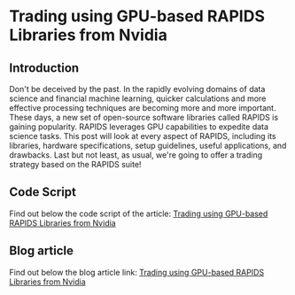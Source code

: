 # Trading using GPU-based RAPIDS Libraries from Nvidia

## Introduction 
Don't be deceived by the past. In the rapidly evolving domains of data science and financial machine learning, quicker calculations and more effective processing techniques are becoming more and more important. These days, a new set of open-source software libraries called RAPIDS is gaining popularity. 
RAPIDS leverages GPU capabilities to expedite data science tasks. This post will look at every aspect of RAPIDS, including its libraries, hardware specifications, setup guidelines, useful applications, and drawbacks. Last but not least, as usual, we're going to offer a trading strategy based on the RAPIDS suite!

## Code Script
Find out below the code script of the article:
[Trading using GPU-based RAPIDS Libraries from Nvidia](https://blog.quantinsti.com/nvidia-gpu-rapids-libraries-trading/)
## Blog article 
Find out below the blog article link:
[Trading using GPU-based RAPIDS Libraries from Nvidia](https://blog.quantinsti.com/nvidia-gpu-rapids-libraries-trading/)
